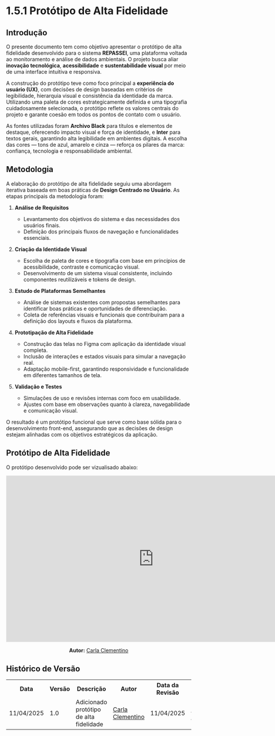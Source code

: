 # 1.5.1 Protótipo de Alta Fidelidade

## Introdução

O presente documento tem como objetivo apresentar o protótipo de alta fidelidade desenvolvido para o sistema **REPASSEI**, uma plataforma voltada ao monitoramento e análise de dados ambientais. O projeto busca aliar **inovação tecnológica**, **acessibilidade** e **sustentabilidade visual** por meio de uma interface intuitiva e responsiva.

A construção do protótipo teve como foco principal a **experiência do usuário (UX)**, com decisões de design baseadas em critérios de legibilidade, hierarquia visual e consistência da identidade da marca. Utilizando uma paleta de cores estrategicamente definida e uma tipografia cuidadosamente selecionada, o protótipo reflete os valores centrais do projeto e garante coesão em todos os pontos de contato com o usuário.

As fontes utilizadas foram **Archivo Black** para títulos e elementos de destaque, oferecendo impacto visual e força de identidade, e **Inter** para textos gerais, garantindo alta legibilidade em ambientes digitais. A escolha das cores — tons de azul, amarelo e cinza — reforça os pilares da marca: confiança, tecnologia e responsabilidade ambiental.

## Metodologia

A elaboração do protótipo de alta fidelidade seguiu uma abordagem iterativa baseada em boas práticas de **Design Centrado no Usuário**. As etapas principais da metodologia foram:

1. **Análise de Requisitos**
   - Levantamento dos objetivos do sistema e das necessidades dos usuários finais.
   - Definição dos principais fluxos de navegação e funcionalidades essenciais.

2. **Criação da Identidade Visual**
   - Escolha de paleta de cores e tipografia com base em princípios de acessibilidade, contraste e comunicação visual.
   - Desenvolvimento de um sistema visual consistente, incluindo componentes reutilizáveis e tokens de design.

3. **Estudo de Plataformas Semelhantes**
   - Análise de sistemas existentes com propostas semelhantes para identificar boas práticas e oportunidades de diferenciação.
   - Coleta de referências visuais e funcionais que contribuíram para a definição dos layouts e fluxos da plataforma.

4. **Prototipação de Alta Fidelidade**
   - Construção das telas no Figma com aplicação da identidade visual completa.
   - Inclusão de interações e estados visuais para simular a navegação real.
   - Adaptação mobile-first, garantindo responsividade e funcionalidade em diferentes tamanhos de tela.

5. **Validação e Testes**
   - Simulações de uso e revisões internas com foco em usabilidade.
   - Ajustes com base em observações quanto à clareza, navegabilidade e comunicação visual.

O resultado é um protótipo funcional que serve como base sólida para o desenvolvimento front-end, assegurando que as decisões de design estejam alinhadas com os objetivos estratégicos da aplicação.


## Protótipo de Alta Fidelidade

O protótipo desenvolvido pode ser vizualisado abaixo: 

<center>
<iframe style="border: 1px solid rgba(0, 0, 0, 0.1);" width="800" height="450" src="https://embed.figma.com/proto/HV5yo4XnFPWMVzsv0rQrNd/Arquitetura?node-id=11-421&scaling=scale-down&content-scaling=fixed&page-id=11%3A420&starting-point-node-id=11%3A421&embed-host=share" allowfullscreen></iframe>

<p> <b>Autor:</b> <a href="https://github.com/ccarlaa">Carla Clementino</a></p> 
</center>

## Histórico de Versão

<div align="center">
    <table>
        <tr>
            <th>Data</th>
            <th>Versão</th>
            <th>Descrição</th>
            <th>Autor</th>
            <th>Data da Revisão</th>
            <th>Revisor</th>
        </tr>
        <tr>
            <td>11/04/2025</td>
            <td>1.0</td>
            <td>Adicionado protótipo de alta fidelidade</td>
            <td><a href="https://github.com/ccarlaa">Carla Clementino</a></td>
            <td>11/04/2025</td>
            <td><a href="https://github.com/erteduarda">Eduarda Tavares</a></td>
        </tr>
    </table>
</div>
